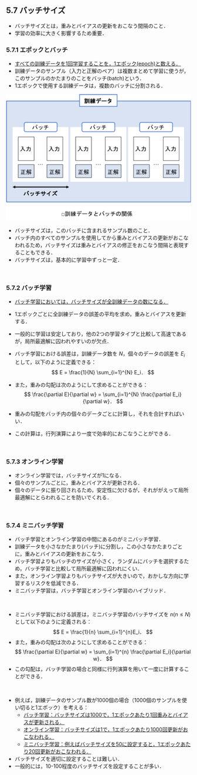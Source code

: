 [](2019/05/16)

## 5.7 バッチサイズ
- バッチサイズとは，重みとバイアスの更新をおこなう間隔のこと．
- 学習の効率に大きく影響するため重要．

### 5.7.1 エポックとバッチ
- <u>すべての訓練データを1回学習することを，1エポック(epoch)と数える．</u>
- 訓練データのサンプル（入力と正解のペア）は複数まとめて学習に使うが，このサンプルのかたまりのことをバッチ(batch)という．
- 1エポックで使用する訓練データは，複数のバッチに分割される．

<center>
<img src="relation_of_training_data_and_batch.png" width="600">
</center>

- バッチサイズは，このバッチに含まれるサンプル数のこと．
- バッチ内のすべてのサンプルを使用してから重みとバイアスの更新がおこなわれるため，バッチサイズは重みとバイアスの修正をおこなう間隔と表現することもできる．
- バッチサイズは，基本的に学習中ずっと一定．

<br>

### 5.7.2 バッチ学習
- <u>バッチ学習においては，バッチサイズが全訓練データの数になる．</u>
- 1エポックごとに全訓練データの誤差の平均を求め，重みとバイアスを更新する．
- 一般的に学習は安定しており，他の2つの学習タイプと比較して高速であるが，局所最適解に囚われやすいのが欠点．
- バッチ学習における誤差は，訓練データ数を $N$，個々のデータの誤差を $E_i$ として，以下のように定義できる：
$$
E = \frac{1}{N} \sum_{i=1}^{N} E_i．
$$

- また，重みの勾配は次のようにして求めることができる：
$$
\frac{\partial E}{\partial w} = \sum_{i=1}^{N} \frac{\partial E_i}{\partial w}．
$$

- 重みの勾配をバッチ内の個々のデータごとに計算し，それを合計すればいい．
- この計算は，行列演算により一度で効率的におこなうことができる．

<br>

### 5.7.3 オンライン学習
- オンライン学習では，バッチサイズが1になる．
- 個々のサンプルごとに，重みとバイアスが更新される．
- 個々のデータに振り回されるため，安定性に欠けるが，それががえって局所最適解にとらわれることを防いでくれる．

<br>

### 5.7.4 ミニバッチ学習
- バッチ学習とオンライン学習の中間にあるのがミニバッチ学習．
- 訓練データを小さなかたまり(バッチ)に分割し，この小さなかたまりごとに，重みとバイアスの更新をおこなう．
- バッチ学習よりもバッチのサイズが小さく，ランダムにバッチを選択するため，バッチ学習と比較して局所最適解に囚われにくい．
- また，オンライン学習よりもバッチサイズが大きいので，おかしな方向に学習するリスクを低減できる．
- ミニバッチ学習は，バッチ学習とオンライン学習のハイブリッド．

<br>

- ミニバッチ学習における誤差は，ミニバッチ学習のバッチサイズを $n(n \leq N)$ として以下のように定義される：
$$
E = \frac{1}{n} \sum_{i=1}^{n}E_i．
$$
- また，重みの勾配は次のようにして求めることができる：
$$
\frac{\partial E}{\partial w} = \sum_{i=1}^{n} \frac{\partial E_i}{\partial w}．
$$
- この勾配は，バッチ学習の場合と同様に行列演算を用いて一度に計算することができる．

<br>

- 例えば，訓練データのサンプル数が1000個の場合（1000個のサンプルを使い切ると1エポック）を考える：
   - <u>バッチ学習：バッチサイズは1000で，1エポックあたり1回重みとバイアスが更新される．</u>
   - <u>オンライン学習：バッチサイズは1で，1エポックあたり1000回更新がおこなわれる．</u>
   - <u>ミニバッチ学習：例えばバッチサイズを50に設定すると，1エポックあたり20回更新がおこなわれる．</u>
- バッチサイズを適切に設定することは難しい．
- 一般的には，10-100程度のバッチサイズを設定することが多い．